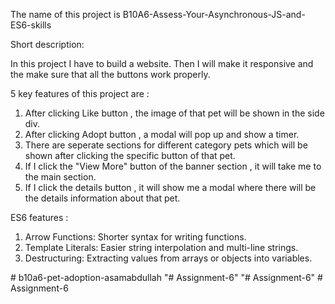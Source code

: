 The name of this project is B10A6-Assess-Your-Asynchronous-JS-and-ES6-skills


Short description:

In this project I have to build a website. 
Then I will make it responsive and the make sure that all the buttons work properly.


5 key features of this project are :

1. After clicking Like button , the image of that pet will be shown in the side div.
2. After clicking Adopt button , a modal will pop up and show a timer.
3. There are seperate sections for different category pets which will be shown after clicking the specific button of that pet.
4. If I click the "View More" button of the banner section , it will take me to the main section.
5. If I click the details button , it will show me a modal where there will be the details information about that pet.


ES6 features :

1. Arrow Functions: Shorter syntax for writing functions.
2. Template Literals: Easier string interpolation and multi-line strings.
3. Destructuring: Extracting values from arrays or objects into variables.


#   b 1 0 a 6 - p e t - a d o p t i o n - a s a m a b d u l l a h  
 "# Assignment-6" 
"# Assignment-6" 
#   A s s i g n m e n t - 6  
 